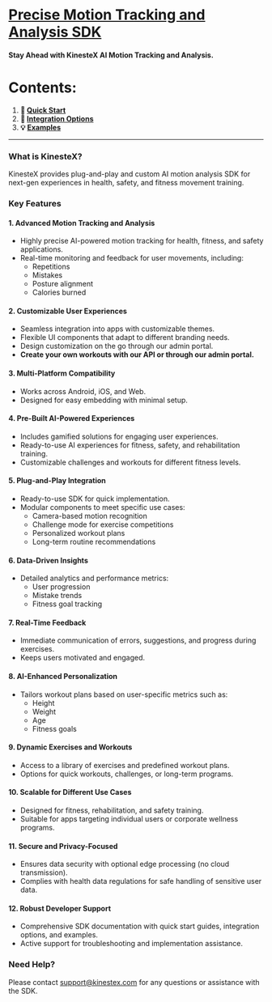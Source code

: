 # [Precise Motion Tracking and Analysis SDK](https://kinestex.com)
#### Stay Ahead with KinesteX AI Motion Tracking and Analysis.

# **Contents:**

1. **🚀 [Quick Start](docs/getting-started.md)**  
2. **📱 [Integration Options](docs/integration/overview.md)**  
3. **💡 [Examples](docs/examples/code-samples.md)**

---

### What is KinesteX?

KinesteX provides plug-and-play and custom AI motion analysis SDK for next-gen experiences in health, safety, and fitness movement training.

### Key Features

#### **1. Advanced Motion Tracking and Analysis**
- Highly precise AI-powered motion tracking for health, fitness, and safety applications.
- Real-time monitoring and feedback for user movements, including:
    - Repetitions
    - Mistakes
    - Posture alignment
    - Calories burned

#### **2. Customizable User Experiences**
- Seamless integration into apps with customizable themes.
- Flexible UI components that adapt to different branding needs.
- Design customization on the go through our admin portal.
- **Create your own workouts with our API or through our admin portal.**

#### **3. Multi-Platform Compatibility**
- Works across Android, iOS, and Web.
- Designed for easy embedding with minimal setup.

#### **4. Pre-Built AI-Powered Experiences**
- Includes gamified solutions for engaging user experiences.
- Ready-to-use AI experiences for fitness, safety, and rehabilitation training.
- Customizable challenges and workouts for different fitness levels.

#### **5. Plug-and-Play Integration**
- Ready-to-use SDK for quick implementation.
- Modular components to meet specific use cases:
    - Camera-based motion recognition
    - Challenge mode for exercise competitions
    - Personalized workout plans
    - Long-term routine recommendations

#### **6. Data-Driven Insights**
- Detailed analytics and performance metrics:
    - User progression
    - Mistake trends
    - Fitness goal tracking

#### **7. Real-Time Feedback**
- Immediate communication of errors, suggestions, and progress during exercises.
- Keeps users motivated and engaged.

#### **8. AI-Enhanced Personalization**
- Tailors workout plans based on user-specific metrics such as:
    - Height
    - Weight
    - Age
    - Fitness goals

#### **9. Dynamic Exercises and Workouts**
- Access to a library of exercises and predefined workout plans.
- Options for quick workouts, challenges, or long-term programs.

#### **10. Scalable for Different Use Cases**
- Designed for fitness, rehabilitation, and safety training.
- Suitable for apps targeting individual users or corporate wellness programs.

#### **11. Secure and Privacy-Focused**
- Ensures data security with optional edge processing (no cloud transmission).
- Complies with health data regulations for safe handling of sensitive user data.

#### **12. Robust Developer Support**
- Comprehensive SDK documentation with quick start guides, integration options, and examples.
- Active support for troubleshooting and implementation assistance.


### Need Help?
Please contact support@kinestex.com for any questions or assistance with the SDK.
